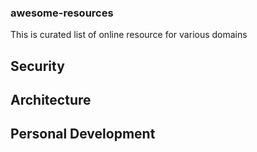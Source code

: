 ### awesome-resources
This is curated list of online resource for various domains

## Security

## Architecture

## Personal Development
